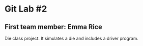 # Git Lab #2
## First team member: Emma Rice

Die class project. It simulates a die and includes a driver program.
